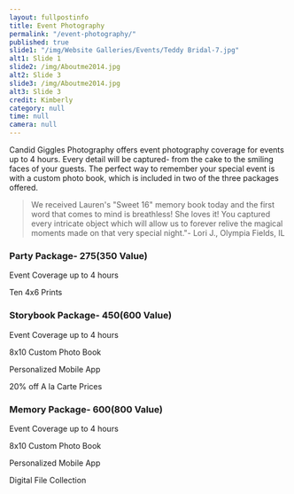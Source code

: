 ```yaml
---
layout: fullpostinfo
title: Event Photography
permalink: "/event-photography/"
published: true
slide1: "/img/Website Galleries/Events/Teddy Bridal-7.jpg"
alt1: Slide 1
slide2: /img/Aboutme2014.jpg
alt2: Slide 3
slide3: /img/Aboutme2014.jpg
alt3: Slide 3
credit: Kimberly
category: null
time: null
camera: null
---
```


Candid Giggles Photography offers event photography coverage for events up to 4 hours. Every detail will be captured- from the cake to the smiling faces of your guests. The perfect way to remember your special event is with a custom photo book, which is included in two of the three packages offered. 

> We received Lauren's "Sweet 16" memory book today and the first word that comes to mind is breathless! She loves it! You captured every intricate object which will allow us to forever relive the magical moments made on that very special night."- Lori J., Olympia Fields, IL

### Party Package- $275 ($350 Value)
Event Coverage up to 4 hours

Ten 4x6 Prints


### Storybook Package- $450 ($600 Value)
Event Coverage up to 4 hours

8x10 Custom Photo Book

Personalized Mobile App 

20% off A la Carte Prices


### Memory Package- $600 ($800 Value)
Event Coverage up to 4 hours

8x10 Custom Photo Book

Personalized Mobile App 

Digital File Collection





